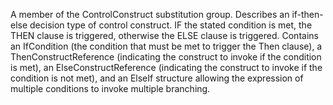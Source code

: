 A member of the ControlConstruct substitution group. Describes an if-then-else decision type of control construct. IF the stated condition is met, the THEN clause is triggered, otherwise the ELSE clause is triggered. Contains an IfCondition (the condition that must be met to trigger the Then clause), a ThenConstructReference (indicating the construct to invoke if the condition is met), an ElseConstructReference (indicating the construct to invoke if the condition is not met), and an ElseIf structure allowing the expression of multiple conditions to invoke multiple branching.